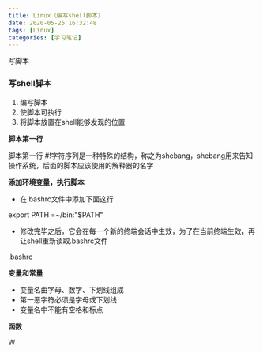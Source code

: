 ```yaml
---
title: Linux（编写shell脚本）
date: 2020-05-25 16:32:48
tags: [Linux]
categories: [学习笔记]
---
```




写脚本

<!--more-->





### 写shell脚本



1. 编写脚本
2. 使脚本可执行
3. 将脚本放置在shell能够发现的位置



**脚本第一行**

脚本第一行 #!字符序列是一种特殊的结构，称之为shebang，shebang用来告知操作系统，后面的脚本应该使用的解释器的名字



**添加环境变量，执行脚本**



- 在.bashrc文件中添加下面这行

export PATH =~/bin:"$PATH"



- 修改完毕之后，它会在每一个新的终端会话中生效，为了在当前终端生效，再让shell重新读取.bashrc文件

.bashrc



**变量和常量**



- 变量名由字母、数字、下划线组成
- 第一恶字符必须是字母或下划线
- 变量名中不能有空格和标点



**函数**

W













